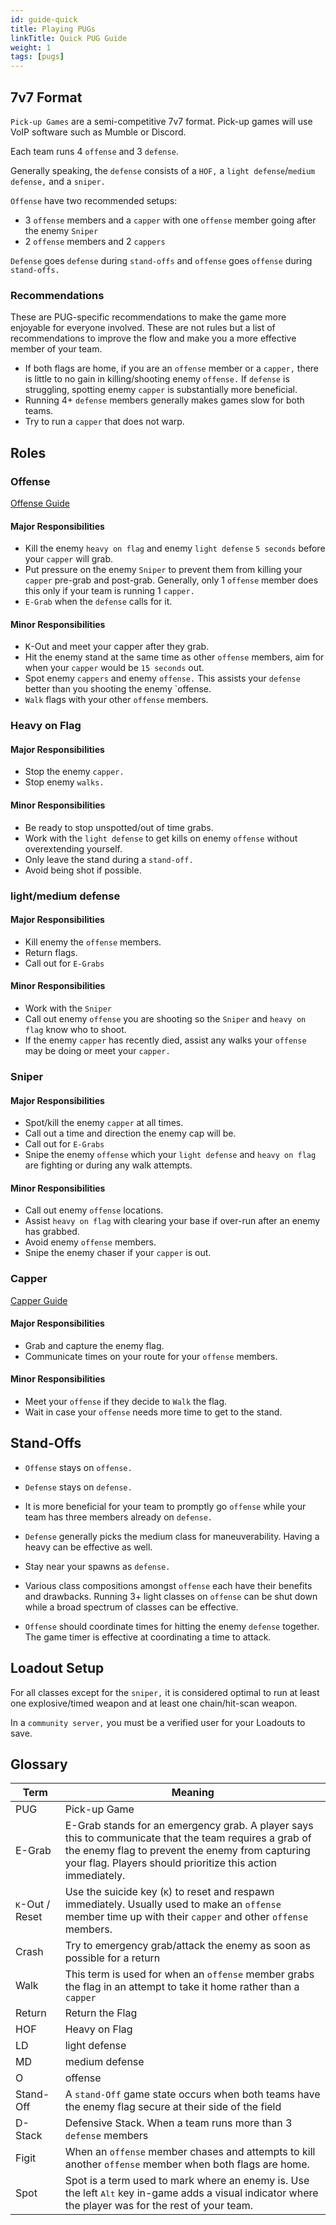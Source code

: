 ```yaml
---
id: guide-quick
title: Playing PUGs
linkTitle: Quick PUG Guide
weight: 1
tags: [pugs]
---
```

## 7v7 Format
`Pick-up Games` are a semi-competitive 7v7 format. Pick-up games will use VoIP software such as Mumble or Discord.

Each team runs 4 `offense` and 3 `defense`.

Generally speaking, the `defense` consists of a `HOF,` a `light defense`/`medium defense,` and a `sniper.`

`Offense` have two recommended setups:
- 3 `offense` members and a `capper` with one `offense` member going after the enemy `Sniper`
- 2 `offense` members and 2 `cappers`

`Defense` goes `defense` during `stand-offs` and `offense` goes `offense` during `stand-offs.`

### Recommendations
These are PUG-specific recommendations to make the game more enjoyable for everyone involved. These are not rules but a list of recommendations to improve the flow and make you a more effective member of your team.
- If both flags are home, if you are an `offense` member or a `capper,` there is little to no gain in killing/shooting enemy `offense.` If `defense` is struggling, spotting enemy `capper` is substantially more beneficial.
- Running 4+ `defense` members generally makes games slow for both teams. 
- Try to run a `capper` that does not warp. 

## Roles
### Offense

[Offense Guide](guide-offense)

#### Major Responsibilities
- Kill the enemy `heavy on flag` and enemy `light defense` `5 seconds` before your `capper` will grab.
- Put pressure on the enemy `Sniper` to prevent them from killing your `capper` pre-grab and post-grab. Generally, only 1 `offense` member does this only if your team is running 1 `capper.`
- `E-Grab` when the `defense` calls for it.
#### Minor Responsibilities
- <kbd>K</kbd>-Out and meet your capper after they grab.
- Hit the enemy stand at the same time as other `offense` members, aim for when your `capper` would be `15 seconds` out. 
- Spot enemy `cappers` and enemy `offense.` This assists your `defense` better than you shooting the enemy `offense.
- `Walk` flags with your other `offense` members.

### Heavy on Flag
<!--[Heavy on Flag Guide](guide-hof)-->
#### Major Responsibilities
- Stop the enemy `capper.`
- Stop enemy `walks.`
#### Minor Responsibilities
- Be ready to stop unspotted/out of time grabs.
- Work with the `light defense` to get kills on enemy `offense` without overextending yourself.
- Only leave the stand during a `stand-off.`
- Avoid being shot if possible.

### light/medium defense
<!--[light/medium defense Guide](guide-defense)-->
#### Major Responsibilities
- Kill enemy the `offense` members.
- Return flags.
- Call out for `E-Grabs`
#### Minor Responsibilities
- Work with the `Sniper`
- Call out enemy `offense` you are shooting so the `Sniper` and `heavy on flag` know who to shoot.
- If the enemy `capper` has recently died, assist any walks your `offense` may be doing or meet your `capper.`

### Sniper
<!--[Sniper Guide](guide-snipe)-->
#### Major Responsibilities
- Spot/kill the enemy `capper` at all times.
- Call out a time and direction the enemy cap will be.
- Call out for `E-Grabs`
- Snipe the enemy `offense` which your `light defense` and `heavy on flag` are fighting or during any walk attempts. 
#### Minor Responsibilities
- Call out enemy `offense` locations.
- Assist `heavy on flag` with clearing your base if over-run after an enemy has grabbed.
- Avoid enemy `offense` members.
- Snipe the enemy chaser if your `capper` is out.

### Capper

[Capper Guide](guide-cap)

#### Major Responsibilities
- Grab and capture the enemy flag.
- Communicate times on your route for your `offense` members.
#### Minor Responsibilities
- Meet your `offense` if they decide to `Walk` the flag.
- Wait in case your `offense` needs more time to get to the stand.

## Stand-Offs

- `Offense` stays on `offense.`

- `Defense` stays on `defense.`

- It is more beneficial for your team to promptly go `offense` while your team has three members already on `defense.`

- `Defense` generally picks the medium class for maneuverability. Having a heavy can be effective as well.

- Stay near your spawns as `defense.`

- Various class compositions amongst `offense` each have their benefits and drawbacks. Running 3+ light classes on `offense` can be shut down while a broad spectrum of classes can be effective. 

- `Offense` should coordinate times for hitting the enemy `defense` together. The game timer is effective at coordinating a time to attack.

## Loadout Setup
For all classes except for the `sniper,` it is considered optimal to run at least one explosive/timed weapon and at least one chain/hit-scan weapon.

In a `community server,` you must be a verified user for your Loadouts to save.
<!-- TODO Add Suggested Loadouts
### OOTB
#### offense

##### medium offense
##### Heavy offense
##### Capping

#### defense

##### Heavy On Flag

##### light defense

##### medium defense

##### Snipe

#### Stand Off

### GOTY

#### offense

#### defense

#### Stand Off
-->

## Glossary

| Term | Meaning |
| ----------- | ----------- |
| PUG | Pick-up Game |
| E-Grab | E-Grab stands for an emergency grab. A player says this to communicate that the team requires a grab of the enemy flag to prevent the enemy from capturing your flag. Players should prioritize this action immediately. |
| <kbd>K</kbd>-Out / Reset | Use the suicide key (<kbd>K</kbd>) to reset and respawn immediately. Usually used to make an `offense` member time up with their `capper` and other `offense` members. | 
| Crash | Try to emergency grab/attack the enemy as soon as possible for a return |
| Walk | This term is used for when an `offense` member grabs the flag in an attempt to take it home rather than a `capper` |
| Return | Return the Flag |
| HOF | Heavy on Flag |
| LD | light defense |
| MD | medium defense |
| O | offense |
| Stand-Off | A `stand-Off` game state occurs when both teams have the enemy flag secure at their side of the field |
| D-Stack | Defensive Stack. When a team runs more than 3 `defense` members |
| Figit | When an `offense` member chases and attempts to kill another `offense` member when both flags are home.|
| Spot | Spot is a term used to mark where an enemy is. Use the left <kbd>Alt</kbd> key in-game adds a visual indicator where the player was for the rest of your team.|